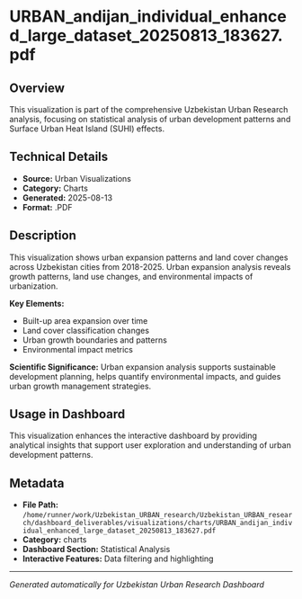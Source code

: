 # URBAN_andijan_individual_enhanced_large_dataset_20250813_183627.pdf

## Overview
This visualization is part of the comprehensive Uzbekistan Urban Research analysis, focusing on statistical analysis of urban development patterns and Surface Urban Heat Island (SUHI) effects.

## Technical Details
- **Source:** Urban Visualizations
- **Category:** Charts
- **Generated:** 2025-08-13
- **Format:** .PDF

## Description
This visualization shows urban expansion patterns and land cover changes across Uzbekistan cities from 2018-2025. Urban expansion analysis reveals growth patterns, land use changes, and environmental impacts of urbanization.

**Key Elements:**
- Built-up area expansion over time
- Land cover classification changes
- Urban growth boundaries and patterns
- Environmental impact metrics

**Scientific Significance:**
Urban expansion analysis supports sustainable development planning, helps quantify environmental impacts, and guides urban growth management strategies.

## Usage in Dashboard
This visualization enhances the interactive dashboard by providing analytical insights that support user exploration and understanding of urban development patterns.

## Metadata
- **File Path:** `/home/runner/work/Uzbekistan_URBAN_research/Uzbekistan_URBAN_research/dashboard_deliverables/visualizations/charts/URBAN_andijan_individual_enhanced_large_dataset_20250813_183627.pdf`
- **Category:** charts
- **Dashboard Section:** Statistical Analysis
- **Interactive Features:** Data filtering and highlighting

---
*Generated automatically for Uzbekistan Urban Research Dashboard*
